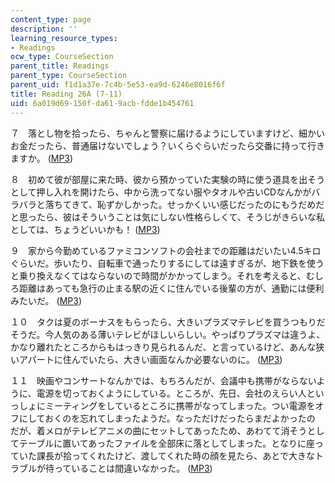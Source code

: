 ```yaml
---
content_type: page
description: ''
learning_resource_types:
- Readings
ocw_type: CourseSection
parent_title: Readings
parent_type: CourseSection
parent_uid: f1d1a37e-7c4b-5e53-ea9d-6246e8016f6f
title: Reading 26A (7-11)
uid: 6a019d69-150f-da61-9acb-fdde1b454761
---
```


７　落とし物を拾ったら、ちゃんと警察に届けるようにしていますけど、細かいお金だったら、普通届けないでしょう？いくらぐらいだったら交番に持って行きますか。 ([MP3](/ans7870/21f/21f.505/f05/audio/Lesson26A-7.mp3))

８　初めて彼が部屋に来た時、彼から預かっていた実験の時に使う道具を出そうとして押し入れを開けたら、中から洗ってない服やタオルや古いCDなんかがバラバラと落ちてきて、恥ずかしかった。せっかくいい感じだったのにもうだめだと思ったら、彼はそういうことは気にしない性格らしくて、そうじがきらいな私としては、ちょうどいいかも！ ([MP3](/ans7870/21f/21f.505/f05/audio/Lesson26A-8.mp3))

９　家から今勤めているファミコンソフトの会社までの距離はだいたい4.5キロぐらいだ。歩いたり、自転車で通ったりするにしては遠すぎるが、地下鉄を使うと乗り換えなくてはならないので時間がかかってしまう。それを考えると、むしろ距離はあっても急行の止まる駅の近くに住んでいる後輩の方が、通勤には便利みたいだ。 ([MP3](/ans7870/21f/21f.505/f05/audio/Lesson26A-9.mp3))

１０　タクは夏のボーナスをもらったら、大きいプラズマテレビを買うつもりだそうだ。今人気のある薄いテレビがほしいらしい。やっぱりプラズマは違うよ、かなり離れたところからもはっきり見られるんだ、と言っているけど、あんな狭いアパートに住んでいたら、大きい画面なんか必要ないのに。 ([MP3](/ans7870/21f/21f.505/f05/audio/Lesson26A-10.mp3))

１１　映画やコンサートなんかでは、もちろんだが、会議中も携帯がならないように、電源を切っておくようにしている。ところが、先日、会社のえらい人といっしょにミーティングをしているところに携帯がなってしまった。つい電源をオフにしておくのを忘れてしまったようだ。なっただけだったらまだよかったの だが、着メロがテレビアニメの曲にセットしてあったため、あわてて消そうとしてテーブルに置いてあったファイルを全部床に落としてしまった。となりに座っていた課長が拾ってくれたけど、渡してくれた時の顔を見たら、あとで大きなトラブルが待っていることは間違いなかった。 ([MP3](/ans7870/21f/21f.505/f05/audio/Lesson26A-11.mp3))